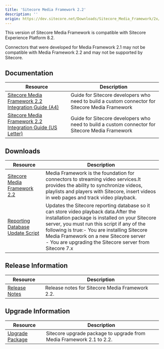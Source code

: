 ```yaml
---
title: 'Sitecore Media Framework 2.2'
description: ''
origin: https://dev.sitecore.net/Downloads/Sitecore_Media_Framework/2x/Sitecore_Media_Framework_22.aspx
---
```


This version of Sitecore Media Framework is compatible with Sitecore Experience Platform 8.2.

  <Alert variant='warning' mb={4}>
    <AlertIcon />


Connectors that were developed for Media Framework 2.1 may not be compatible with Media Framework 2.2 and may not be supported by Sitecore.

  </Alert>


## Documentation

| Resource                                                                                                                                                                                                                                        | Description                                                                                     |
| ----------------------------------------------------------------------------------------------------------------------------------------------------------------------------------------------------------------------------------------------- | ----------------------------------------------------------------------------------------------- |
| [Sitecore Media Framework 2.2 Integration Guide (A4)](https://scdp.blob.core.windows.net/downloads/Sitecore%20Media%20Framework/2x/Sitecore%20Media%20Framework%2022/Secure/sitecore_media_framework_2_2_integration_guide-a4.pdf)              | Guide for Sitecore developers who need to build a custom connector for Sitecore Media Framework |
| [Sitecore Media Framework 2.2 Integration Guide (US Letter)](https://scdp.blob.core.windows.net/downloads/Sitecore%20Media%20Framework/2x/Sitecore%20Media%20Framework%2022/Secure/sitecore_media_framework_2_2_integration_guide-usletter.pdf) | Guide for Sitecore developers who need to build a custom connector for Sitecore Media Framework |

## Downloads

| Resource                                                                                                                                                                                                                              | Description                                                                                                                                                                                                                                                                                                                                     |
| ------------------------------------------------------------------------------------------------------------------------------------------------------------------------------------------------------------------------------------- | ----------------------------------------------------------------------------------------------------------------------------------------------------------------------------------------------------------------------------------------------------------------------------------------------------------------------------------------------- |
| [Sitecore Media Framework 2.2](https://scdp.blob.core.windows.net/downloads/Sitecore%20Media%20Framework/2x/Sitecore%20Media%20Framework%2022/Secure/Sitecore%20Media%20Framework%202.2%20rev.%20160927.zip)                          | Media Framework is the foundation for connectors to streaming video services.It provides the ability to synchronize videos, playlists and players with Sitecore, insert videos in web pages and track video playback.                                                                                                                           |
| [Reporting Database Update Script](https://scdp.blob.core.windows.net/downloads/Sitecore%20Media%20Framework/2x/Sitecore%20Media%20Framework%2022/Secure/Sitecore%20Media%20Framework%202.2%20Reporting%20Data%20Update%20Script.sql) | Updates the Sitecore reporting database so it can store video playback data.After the installation package is installed on your Sitecore server, you must run this script if any of the following is true:- You are installing Sitecore Media Framework on a new Sitecore server<br />- You are upgrading the Sitecore server from Sitecore 7.x |

## Release Information

| Resource                                                                                          | Description                                     |
| ------------------------------------------------------------------------------------------------- | ----------------------------------------------- |
| [Release Notes](/downloads/Sitecore_Media_Framework/2x/Sitecore_Media_Framework_22/Release_Notes) | Release notes for Sitecore Media Framework 2.2. |

## Upgrade Information

| Resource                                                                                                                                                                                                    | Description                                                          |
| ----------------------------------------------------------------------------------------------------------------------------------------------------------------------------------------------------------- | -------------------------------------------------------------------- |
| [Upgrade Package](https://scdp.blob.core.windows.net/downloads/Sitecore%20Media%20Framework/2x/Sitecore%20Media%20Framework%2022/Secure/Sitecore%20Media%20Framework%202.2%20rev.%20160927%20update.update) | Sitecore upgrade package to upgrade from Media Framework 2.1 to 2.2. |
